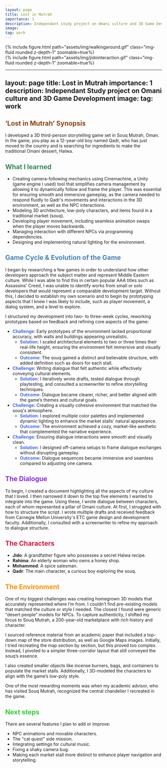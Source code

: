 ```yaml
---
layout: page
title: Lost in Mutrah
importance: 1
description: Independant study project on Omani culture and 3D Game Development
image:
tag: work
---
```


<div class="row mt-3">
<div class="col-sm mt-3 mt-md-0">
        {% include figure.html path="assets/img/walkingaround.gif" class="img-fluid rounded z-depth-1" zoomable=true%}
    </div>
    <div class="col-sm mt-3 mt-md-0">
        {% include figure.html path="assets/img/jidointeraction.gif" class="img-fluid rounded z-depth-1" zoomable=true%}
    </div>

</div>

---
layout: page
title: Lost in Mutrah
importance: 1
description: Independant Study project on Omani culture and 3D Game Development
image:
tag: work
---

## <span style="color: #8B4513;">‘Lost in Mutrah’ Synopsis</span>
I developed a 3D third-person storytelling game set in Souq Mutrah, Oman. In the game, you play as a 12-year-old boy named Qadr, who has just moved to the country and is searching for ingredients to make the traditional Omani dessert, Halwa.

## <span style="color: #2E8B57;">What I learned</span>
- Creating camera-following mechanics using Cinemachine, a Unity (game engine I used) tool that simplifies camera management by allowing it to dynamically follow and frame the player. This was essential for ensuring smooth and immersive gameplay, as the camera needed to respond fluidly to Qadr's movements and interactions in the 3D environment, as well as the NPC interactions.
- Modeling 3D architecture, low-poly characters, and items found in a traditional market (souq).
- Developing player movement, including seamless animation swaps when the player moves backwards.
- Managing interaction with different NPCs via programming dependencies.
- Designing and implementing natural lighting for the environment.

## <span style="color: #4682B4;">Game Cycle & Evolution of the Game</span>
I began by researching a few games in order to understand how other developers approach the subject matter and represent Middle Eastern culture. While I was able to find this in certain popular AAA titles such as Assassins' Creed, I was unable to identify works from small or solo developers that would represent a comparable development target. Without this, I decided to establish my own scenario and to begin by prototyping aspects that I knew I was likely to include, such as player movement, a dialog system, and a level to explore.

I structured my development into two- to three-week cycles, reworking prototypes based on feedback and refining core aspects of the game:
- <span style="color: #4169E1;"><strong>Challenge</strong></span>: Early prototypes of the environment lacked proportional accuracy, with walls and buildings appearing unrealistic.
  - <span style="color: #4169E1;"><strong>Solution</strong></span>: I scaled architectural elements to two or three times their real-life height, ensuring the environment felt immersive and visually consistent.
  - <span style="color: #4169E1;"><strong>Outcome</strong></span>: The souq gained a distinct and believable structure, with added definition such as doors for each stall.
- <span style="color: #4169E1;"><strong>Challenge</strong></span>: Writing dialogue that felt authentic while effectively conveying cultural elements.
  - <span style="color: #4169E1;"><strong>Solution</strong></span>: I iteratively wrote drafts, tested dialogue through playtesting, and consulted a screenwriter to refine storytelling techniques.
  - <span style="color: #4169E1;"><strong>Outcome</strong></span>: Dialogue became clearer, richer, and better aligned with the game’s themes and cultural goals.
- <span style="color: #4169E1;"><strong>Challenge</strong></span>: Creating a visually cohesive environment that matched the souq's atmosphere.
  - <span style="color: #4169E1;"><strong>Solution</strong></span>: I explored multiple color palettes and implemented dynamic lighting to enhance the market stalls' natural appearance.
  - <span style="color: #4169E1;"><strong>Outcome</strong></span>: The environment achieved a cozy, market-like aesthetic that complemented the narrative experience.
- <span style="color: #4169E1;"><strong>Challenge</strong></span>: Ensuring dialogue interactions were smooth and visually clean.
  - <span style="color: #4169E1;"><strong>Solution</strong></span>: I designed off-camera setups to frame dialogue exchanges without disrupting gameplay.
  - <span style="color: #4169E1;"><strong>Outcome</strong></span>: Dialogue sequences became immersive and seamless compared to adjusting one camera.

## <span style="color: #8A2BE2;">The Dialogue</span>
To begin, I created a document highlighting all the aspects of my culture that I loved. I then narrowed it down to the top five elements I wanted to integrate into the game. Using these, I wrote dialogue between characters, each of whom represented a pillar of Omani culture.
At first, I struggled with how to structure the script. I wrote multiple drafts and received feedback from Carnegie Mellon University's ETC game design and development faculty. Additionally, I consulted with a screenwriter to refine my approach to dialogue structure.

## <span style="color: #DC143C;">The Characters</span>
- **Jido**: A grandfather figure who possesses a secret Halwa recipe.
- **Rahima**: An elderly woman who owns a honey shop.
- **Mohammed**: A spice salesman.
- **Qadr**: The main character, a curious boy exploring the souq.

## <span style="color: #FF8C00;">The Environment</span>
One of my biggest challenges was creating homegrown 3D models that accurately represented where I’m from. I couldn’t find pre-existing models that matched the culture or style I needed. The closest I found were generic "desert people" models for NPCs. To capture authenticity, I shifted my focus to Souq Mutrah, a 200-year-old marketplace with rich history and character.

I sourced reference material from an academic paper that included a top-down map of the store distribution, as well as Google Maps images. Initially, I tried recreating the map section by section, but this proved too complex. Instead, I pivoted to a simpler three-corridor layout that still conveyed the souq’s essence.

I also created smaller objects like incense burners, bags, and containers to populate the market stalls. Additionally, I 3D-modeled the characters to align with the game’s low-poly style.

One of the most rewarding moments was when my academic advisor, who has visited Souq Mutrah, recognized the central chandelier I recreated in the game.

## <span style="color: #32CD32;">Next steps</span>
There are several features I plan to add or improve:
- NPC animations and movable characters.
- The "cat quest" side mission.
- Integrating settings for cultural music.
- Fixing a shaky camera bug.
- Making each market stall more distinct to enhance player navigation and storytelling.
